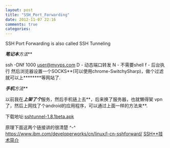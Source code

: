 ```yaml
---
layout: post
title: "SSH_Port_Forwarding"
date: 2012-11-07 22:16
comments: true
categories: 
---
```


SSH Port Forwarding is also called SSH Tunneling

***笔记本**方法***

ssh -DNf 1000 user@myvps.com
    D - 动态端口转发
    N - 不需要shell
    f - 后台执行
然后浏览器设置一个SOCKS**(可以使用chrome-SwitchySharp)，做个过滤就可以上********等网站了.

***手机**方法***

以前我在***上架了个***服务，然后手机链上去**，后来换了服务器，也就懒得架
vpn了，然后上网找了个android的应用程序，可以通过上面一样的方法来**.

下载地址:<a href="/sshtunnel-1.8.1beta.apk">sshtunnel-1.8.1beta.apk</a>

<!-- more-->
原理下面这两个链接讲的很清楚 ^-^
<a target="_blank" href="https://www.ibm.com/developerworks/cn/linux/l-cn-sshforward/">https://www.ibm.com/developerworks/cn/linux/l-cn-sshforward/<a>
<a target="_blank" href="http://blog.jianingy.com/2009/09/ssh隧道技术简介/">SSH**技术简介</a>


